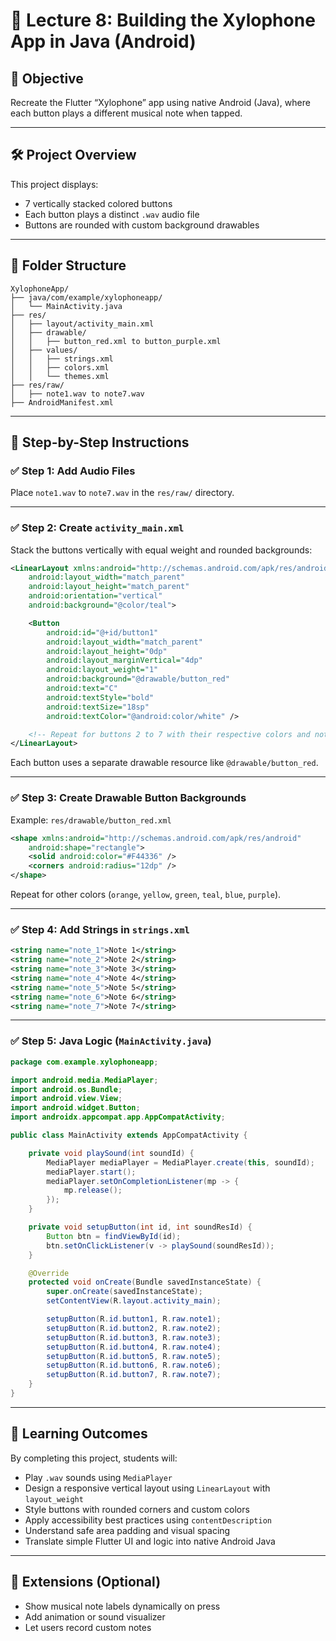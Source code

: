 # 🎵 Lecture 8: Building the Xylophone App in Java (Android)

## 🎯 Objective

Recreate the Flutter “Xylophone” app using native Android (Java), where each button plays a different musical note when tapped.

---

## 🛠️ Project Overview

This project displays:

* 7 vertically stacked colored buttons
* Each button plays a distinct `.wav` audio file
* Buttons are rounded with custom background drawables

---

## 📂 Folder Structure

```
XylophoneApp/
├── java/com/example/xylophoneapp/
│   └── MainActivity.java
├── res/
│   ├── layout/activity_main.xml
│   ├── drawable/
│   │   ├── button_red.xml to button_purple.xml
│   ├── values/
│   │   ├── strings.xml
│   │   ├── colors.xml
│   │   └── themes.xml
├── res/raw/
│   ├── note1.wav to note7.wav
├── AndroidManifest.xml
```

---

## 🔧 Step-by-Step Instructions

### ✅ Step 1: Add Audio Files

Place `note1.wav` to `note7.wav` in the `res/raw/` directory.

---

### ✅ Step 2: Create `activity_main.xml`

Stack the buttons vertically with equal weight and rounded backgrounds:

```xml
<LinearLayout xmlns:android="http://schemas.android.com/apk/res/android"
    android:layout_width="match_parent"
    android:layout_height="match_parent"
    android:orientation="vertical"
    android:background="@color/teal">

    <Button
        android:id="@+id/button1"
        android:layout_width="match_parent"
        android:layout_height="0dp"
        android:layout_marginVertical="4dp"
        android:layout_weight="1"
        android:background="@drawable/button_red"
        android:text="C"
        android:textStyle="bold"
        android:textSize="18sp"
        android:textColor="@android:color/white" />

    <!-- Repeat for buttons 2 to 7 with their respective colors and notes -->
</LinearLayout>
```

Each button uses a separate drawable resource like `@drawable/button_red`.

---

### ✅ Step 3: Create Drawable Button Backgrounds

Example: `res/drawable/button_red.xml`

```xml
<shape xmlns:android="http://schemas.android.com/apk/res/android"
    android:shape="rectangle">
    <solid android:color="#F44336" />
    <corners android:radius="12dp" />
</shape>
```

Repeat for other colors (`orange`, `yellow`, `green`, `teal`, `blue`, `purple`).

---

### ✅ Step 4: Add Strings in `strings.xml`

```xml
<string name="note_1">Note 1</string>
<string name="note_2">Note 2</string>
<string name="note_3">Note 3</string>
<string name="note_4">Note 4</string>
<string name="note_5">Note 5</string>
<string name="note_6">Note 6</string>
<string name="note_7">Note 7</string>
```

---

### ✅ Step 5: Java Logic (`MainActivity.java`)

```java
package com.example.xylophoneapp;

import android.media.MediaPlayer;
import android.os.Bundle;
import android.view.View;
import android.widget.Button;
import androidx.appcompat.app.AppCompatActivity;

public class MainActivity extends AppCompatActivity {

    private void playSound(int soundId) {
        MediaPlayer mediaPlayer = MediaPlayer.create(this, soundId);
        mediaPlayer.start();
        mediaPlayer.setOnCompletionListener(mp -> {
            mp.release();
        });
    }

    private void setupButton(int id, int soundResId) {
        Button btn = findViewById(id);
        btn.setOnClickListener(v -> playSound(soundResId));
    }

    @Override
    protected void onCreate(Bundle savedInstanceState) {
        super.onCreate(savedInstanceState);
        setContentView(R.layout.activity_main);

        setupButton(R.id.button1, R.raw.note1);
        setupButton(R.id.button2, R.raw.note2);
        setupButton(R.id.button3, R.raw.note3);
        setupButton(R.id.button4, R.raw.note4);
        setupButton(R.id.button5, R.raw.note5);
        setupButton(R.id.button6, R.raw.note6);
        setupButton(R.id.button7, R.raw.note7);
    }
}
```

---

## 🧠 Learning Outcomes

By completing this project, students will:

* Play `.wav` sounds using `MediaPlayer`
* Design a responsive vertical layout using `LinearLayout` with `layout_weight`
* Style buttons with rounded corners and custom colors
* Apply accessibility best practices using `contentDescription`
* Understand safe area padding and visual spacing
* Translate simple Flutter UI and logic into native Android Java

---

## 🧾 Extensions (Optional)

* Show musical note labels dynamically on press
* Add animation or sound visualizer
* Let users record custom notes